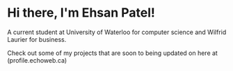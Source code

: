 # Hi there, I'm Ehsan Patel!

A current student at University of Waterloo for computer science and Wilfrid Laurier for business.

Check out some of my projects that are soon to being updated on here at (profile.echoweb.ca)
